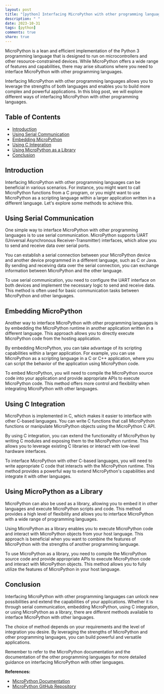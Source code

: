 ```yaml
---
layout: post
title: "[python] Interfacing MicroPython with other programming languages"
description: " "
date: 2023-10-31
tags: [python]
comments: true
share: true
---
```


MicroPython is a lean and efficient implementation of the Python 3 programming language that is designed to run on microcontrollers and other resource-constrained devices. While MicroPython offers a wide range of features and capabilities, there may arise situations where you need to interface MicroPython with other programming languages.

Interfacing MicroPython with other programming languages allows you to leverage the strengths of both languages and enables you to build more complex and powerful applications. In this blog post, we will explore different ways of interfacing MicroPython with other programming languages.

## Table of Contents
- [Introduction](#introduction)
- [Using Serial Communication](#using-serial-communication)
- [Embedding MicroPython](#embedding-micropython)
- [Using C Integration](#using-c-integration)
- [Using MicroPython as a Library](#using-micropython-as-a-library)
- [Conclusion](#conclusion)

## Introduction
Interfacing MicroPython with other programming languages can be beneficial in various scenarios. For instance, you might want to call MicroPython functions from a C program, or you might want to use MicroPython as a scripting language within a larger application written in a different language. Let's explore some methods to achieve this.

## Using Serial Communication
One simple way to interface MicroPython with other programming languages is to use serial communication. MicroPython supports UART (Universal Asynchronous Receiver-Transmitter) interfaces, which allow you to send and receive data over serial ports.

You can establish a serial connection between your MicroPython device and another device programmed in a different language, such as C or Java. By sending and receiving data over the serial connection, you can exchange information between MicroPython and the other language.

To use serial communication, you need to configure the UART interface on both devices and implement the necessary logic to send and receive data. This method is often used for basic communication tasks between MicroPython and other languages.

## Embedding MicroPython
Another way to interface MicroPython with other programming languages is by embedding the MicroPython runtime in another application written in a different language. This approach allows you to directly execute MicroPython code from the hosting application.

By embedding MicroPython, you can take advantage of its scripting capabilities within a larger application. For example, you can use MicroPython as a scripting language in a C or C++ application, where you can script the behavior of the application using MicroPython code.

To embed MicroPython, you will need to compile the MicroPython source code into your application and provide appropriate APIs to execute MicroPython code. This method offers more control and flexibility when integrating MicroPython with other languages.

## Using C Integration
MicroPython is implemented in C, which makes it easier to interface with other C-based languages. You can write C functions that call MicroPython functions or manipulate MicroPython objects using the MicroPython C API.

By using C integration, you can extend the functionality of MicroPython by writing C modules and exposing them to the MicroPython runtime. This allows you to leverage existing C libraries or interact with low-level hardware interfaces.

To interface MicroPython with other C-based languages, you will need to write appropriate C code that interacts with the MicroPython runtime. This method provides a powerful way to extend MicroPython's capabilities and integrate it with other languages.

## Using MicroPython as a Library
MicroPython can also be used as a library, allowing you to embed it in other languages and execute MicroPython scripts and code. This method provides a high level of flexibility and allows you to interface MicroPython with a wide range of programming languages.

Using MicroPython as a library enables you to execute MicroPython code and interact with MicroPython objects from your host language. This approach is beneficial when you want to combine the features of MicroPython with the strengths of another programming language.

To use MicroPython as a library, you need to compile the MicroPython source code and provide appropriate APIs to execute MicroPython code and interact with MicroPython objects. This method allows you to fully utilize the features of MicroPython in your host language.

## Conclusion
Interfacing MicroPython with other programming languages can unlock new possibilities and extend the capabilities of your applications. Whether it is through serial communication, embedding MicroPython, using C integration, or using MicroPython as a library, there are different methods available to interface MicroPython with other languages.

The choice of method depends on your requirements and the level of integration you desire. By leveraging the strengths of MicroPython and other programming languages, you can build powerful and versatile applications.

Remember to refer to the MicroPython documentation and the documentation of the other programming languages for more detailed guidance on interfacing MicroPython with other languages.

**References:**
- [MicroPython Documentation](https://micropython.org/)
- [MicroPython GitHub Repository](https://github.com/micropython/micropython)